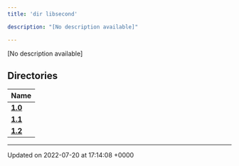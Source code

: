 ```yaml
---
title: 'dir libsecond'

description: "[No description available]"

---
```







[No description available]

## Directories

| Name           |
| -------------- |
| **[1.0](/documentation/code/files/dir_4e7d0a7221199b5e3988a802b6a5e37f/#dir-1.0)**  |
| **[1.1](/documentation/code/files/dir_d1f2a55f41e415ebe099cfae2057f907/#dir-1.1)**  |
| **[1.2](/documentation/code/files/dir_1185cf205eb7c76e1c0c729ff9fd7030/#dir-1.2)**  |






-------------------------------

Updated on 2022-07-20 at 17:14:08 +0000
